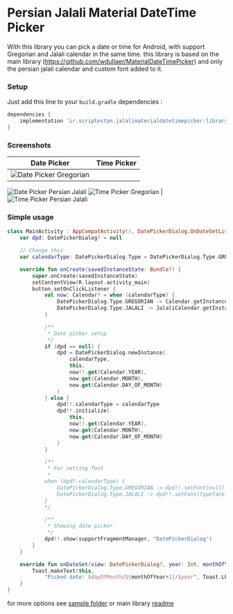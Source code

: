 # Persian Jalali Material DateTime Picker

With this library you can pick a date or time for Android, with support Gregorian and Jalali calendar in the same time.
this library is based on the main library (https://github.com/wdullaer/MaterialDateTimePicker) and only the persian jalali calendar and custom font added to it.

### Setup
Just add this line to your `build.gradle` dependencies :
```groovy
dependencies {
    implementation 'ir.scriptestan.jalalimaterialdatetimepicker:library:0.1.2'
}
```

### Screenshots
Date Picker | Time Picker
--- | ---
![Date Picker Gregorian](https://raw.githubusercontent.com/mohsenjahani/JalaliMaterialDateTimePicker/master/screenshots/Screenshot_1577735860.png) | 
![Date Picker Persian Jalali](https://raw.githubusercontent.com/mohsenjahani/JalaliMaterialDateTimePicker/master/screenshots/Screenshot_1577735871.png)
![Time Picker Gregorian](https://raw.githubusercontent.com/mohsenjahani/JalaliMaterialDateTimePicker/master/screenshots/Screenshot_1577735887.png) | 
![Time Picker Persian Jalali](https://raw.githubusercontent.com/mohsenjahani/JalaliMaterialDateTimePicker/master/screenshots/Screenshot_1577735881.png)

### Simple usage
```kotlin
class MainActivity : AppCompatActivity(), DatePickerDialog.OnDateSetListener {
    var dpd: DatePickerDialog? = null

    // Change this
    var calendarType: DatePickerDialog.Type = DatePickerDialog.Type.GREGORIAN // or DatePickerDialog.Type.GREGORIAN

    override fun onCreate(savedInstanceState: Bundle?) {
        super.onCreate(savedInstanceState)
        setContentView(R.layout.activity_main)
        button.setOnClickListener {
            val now: Calendar? = when (calendarType) {
                DatePickerDialog.Type.GREGORIAN -> Calendar.getInstance()
                DatePickerDialog.Type.JALALI -> JalaliCalendar.getInstance()
            }

            /**
             * Date picker setup
             */
            if (dpd == null) {
                dpd = DatePickerDialog.newInstance(
                    calendarType,
                    this,
                    now!!.get(Calendar.YEAR),
                    now.get(Calendar.MONTH),
                    now.get(Calendar.DAY_OF_MONTH)
                )
            } else {
                dpd!!.calendarType = calendarType
                dpd!!.initialize(
                    this,
                    now!!.get(Calendar.YEAR),
                    now.get(Calendar.MONTH),
                    now.get(Calendar.DAY_OF_MONTH)
                )
            }

            /**
             * For setting font
             *
            when (dpd?.calendarType) {
                DatePickerDialog.Type.GREGORIAN -> dpd!!.setFont(null)
                DatePickerDialog.Type.JALALI -> dpd!!.setFont(Typeface.createFromAsset(assets, "IRANSansMobile(FaNum).ttf"))
            }
            */

            /**
             * Showing date picker
             */
            dpd!!.show(supportFragmentManager, "DatePickerDialog")
        }
    }

    override fun onDateSet(view: DatePickerDialog?, year: Int, monthOfYear: Int, dayOfMonth: Int) {
        Toast.makeText(this,
            "Picked date: $dayOfMonth/${monthOfYear+1}/$year", Toast.LENGTH_LONG).show()
    }
}
```
for more options see [sample folder](https://github.com/mohsenjahani/JalaliMaterialDateTimePicker/tree/master/sample) or main library [readme](https://github.com/wdullaer/MaterialDateTimePicker)

